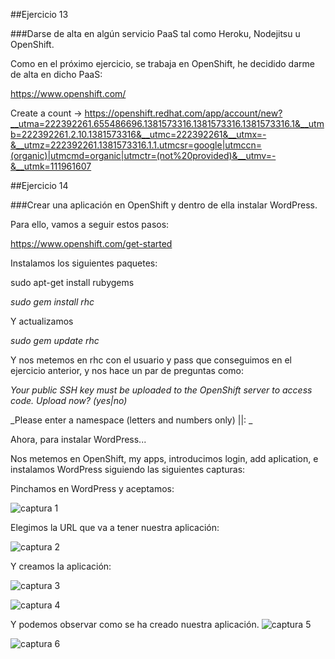 ##Ejercicio 13

###Darse de alta en algún servicio PaaS tal como Heroku, Nodejitsu u OpenShift.

Como en el próximo ejercicio, se trabaja en OpenShift, he decidido darme de alta en dicho PaaS:

https://www.openshift.com/

Create a count → https://openshift.redhat.com/app/account/new?__utma=222392261.655486696.1381573316.1381573316.1381573316.1&__utmb=222392261.2.10.1381573316&__utmc=222392261&__utmx=-&__utmz=222392261.1381573316.1.1.utmcsr=google|utmccn=(organic)|utmcmd=organic|utmctr=(not%20provided)&__utmv=-&__utmk=111961607



##Ejercicio 14

###Crear una aplicación en OpenShift y dentro de ella instalar WordPress.


Para ello, vamos a seguir estos pasos:

https://www.openshift.com/get-started


Instalamos los siguientes paquetes:

sudo apt-get install rubygems

_sudo gem install rhc_

Y actualizamos

_sudo 	gem update rhc_

Y  nos metemos en  rhc con el usuario y pass que conseguimos en el ejercicio anterior, y nos hace un par de preguntas como:

_Your public SSH key must be uploaded to the OpenShift server to access code._
_Upload now? (yes|no)_

_Please enter a namespace (letters and numbers only) |<none>|: _

Ahora, para instalar WordPress...

Nos metemos en OpenShift, my apps, introducimos login, add aplication, e instalamos WordPress siguiendo las siguientes capturas:

Pinchamos en WordPress y aceptamos:

![captura 1](https://dl.dropbox.com/s/0j6gzso7mbb0yis/captura1.gif)

Elegimos la URL que va a tener nuestra aplicación:

![captura 2](https://dl.dropbox.com/s/p4tw4e5ihu78e09/captura2.gif)

Y creamos la aplicación:

![captura 3](https://dl.dropbox.com/s/3qmtxo6od4l10jd/captura3.gif)

![captura 4](https://dl.dropbox.com/s/qdukniednk163h1/captura4.gif)

Y podemos observar como se ha creado nuestra aplicación.
![captura 5](https://dl.dropbox.com/s/8q8hs169zqfj94z/captura5.gif)

![captura 6](https://dl.dropbox.com/s/6o73g4zzbaaomcy/captura%206.gif)

